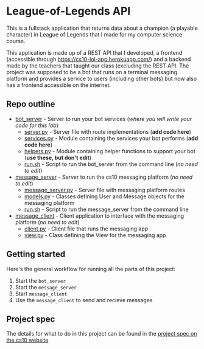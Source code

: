 # League-of-Legends API
This is a fullstack application that returns data about a champion (a playable character) in League of Legends that I made for my computer science course.

This application is made up of a REST API that I developed, a frontend (accessible through https://cs10-lol-app.herokuapp.com/) and a backend made by the teachers that taught our class (excluding the REST API.
The project was supposed to be a bot that runs on a terminal messaging platform and provides a service to users (including other bots) but now also has a frontend accessible on the internet.

## Repo outline
* [bot_server](bot_server/) - Server to run your bot services (*where you will write your code for this lab*)
  * [server.py](bot_server/bot_server.py) - Server file with route implementations (**add code here**)
  * [services.py](bot_server/services.py) - Module containing the services your bot performs (**add code here**)
  * [helpers.py](bot_server/helpers.py) - Module containing helper functions to support your bot (**use these, but don't edit**)
  * [run.sh](bot_server/run.sh) - Script to run the bot_server from the command line (*no need to edit*)
* [message_server](message_server/) - Server to run the cs10 messaging platform (*no need to edit*)
  * [message_server.py](message_server/message_server.py) - Server file with messaging platform routes
  * [models.py](message_server/models.py) - Classes defining User and Message objects for the messaging platform
  * [run.sh](message_server/run.sh) - Script to run the message_server from the command line
* [message_client](message_client/) - Client application to interface with the messaging platform (*no need to edit*)
  * [client.py](message_client/client.py) - Client file that runs the messaging app
  * [view.py](message_client/view.py) - Class defining the View for the messaging app
  
## Getting started
Here's the general workflow for running all the parts of this project:
1. Start the `bot_server`
2. Start the `message_server`
3. Start `message_client`
4. Use the `message_client` to send and recieve messages

## Project spec
The details for what to do in this project can be found in the [project spec on the cs10 website](http://cs.fablearn.org/courses/cs10/unit00/project/)
